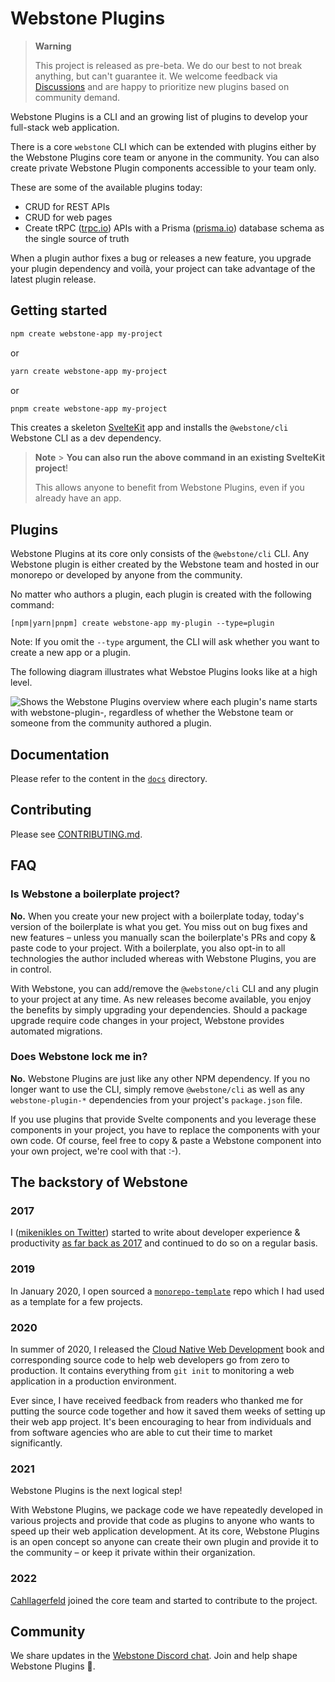 # Webstone Plugins

> **Warning**
>
> This project is released as pre-beta. We do our best to not break anything, but can't guarantee it. We welcome feedback via [Discussions](https://github.com/WebstoneHQ/webstone/discussions) and are happy to prioritize new plugins based on community demand.

Webstone Plugins is a CLI and an growing list of plugins to develop your full-stack web application.

There is a core `webstone` CLI which can be extended with plugins either by the Webstone Plugins core team or anyone in the community. You can also create private Webstone Plugin components accessible to your team only.

These are some of the available plugins today:

- CRUD for REST APIs
- CRUD for web pages
- Create tRPC ([trpc.io](https://trpc.io)) APIs with a Prisma ([prisma.io](https://www.prisma.io)) database schema as the single source of truth

When a plugin author fixes a bug or releases a new feature, you upgrade your plugin dependency and voilà, your project can take advantage of the latest plugin release.

## Getting started

```bash
npm create webstone-app my-project
```

or

```bash
yarn create webstone-app my-project
```

or

```bash
pnpm create webstone-app my-project
```

This creates a skeleton [SvelteKit](https://kit.svelte.dev) app and installs the `@webstone/cli` Webstone CLI as a dev dependency.

> **Note** > **You can also run the above command in an existing SvelteKit project**!
>
> This allows anyone to benefit from Webstone Plugins, even if you already have an app.

## Plugins

Webstone Plugins at its core only consists of the `@webstone/cli` CLI. Any Webstone plugin is either created by the Webstone team and hosted in our monorepo or developed by anyone
from the community.

No matter who authors a plugin, each plugin is created with the following command:

```
[npm|yarn|pnpm] create webstone-app my-plugin --type=plugin
```

Note: If you omit the `--type` argument, the CLI will ask whether you want to create a new app or a plugin.

The following diagram illustrates what Webstoe Plugins looks like at a high level.

<picture>
  <source media="(prefers-color-scheme: dark)" srcset="https://raw.githubusercontent.com/WebstoneHQ/webstone/main/docs/assets/webstone-plugins-dark.excalidraw.png">
  <source media="(prefers-color-scheme: light)" srcset="https://raw.githubusercontent.com/WebstoneHQ/webstone/main/docs/assets/webstone-plugins-light.excalidraw.png">
  <img alt="Shows the Webstone Plugins overview where each plugin's name starts with webstone-plugin-, regardless of whether the Webstone team or someone from the community authored a plugin." src="https://raw.githubusercontent.com/WebstoneHQ/webstone/main/docs/assets/webstone-plugins-light.excalidraw.png">
</picture>

## Documentation

Please refer to the content in the [`docs`](./docs) directory.

## Contributing

Please see [CONTRIBUTING.md](./CONTRIBUTING.md).

## FAQ

### Is Webstone a boilerplate project?

**No.** When you create your new project with a boilerplate today, today's version of the boilerplate is what you get. You miss out on bug fixes and new features – unless you manually scan the boilerplate's PRs and copy & paste code to your project. With a boilerplate, you also opt-in to all technologies the author included whereas with Webstone Plugins, you are in control.

With Webstone, you can add/remove the `@webstone/cli` CLI and any plugin to your project at any time. As new releases become available, you enjoy the benefits by simply upgrading your dependencies.
Should a package upgrade require code changes in your project, Webstone provides automated migrations.

### Does Webstone lock me in?

**No.** Webstone Plugins are just like any other NPM dependency. If you no longer want to use the CLI, simply remove `@webstone/cli` as well as any `webstone-plugin-*` dependencies from your project's `package.json` file.

If you use plugins that provide Svelte components and you leverage these components in your project, you have to replace the components with your own code. Of course, feel free to copy & paste a Webstone component into your own project, we're cool with that :-).

## The backstory of Webstone

### 2017

I ([mikenikles on Twitter](https://twitter.com/mikenikles)) started to write about developer experience & productivity [as far back as 2017](https://www.mikenikles.com/blog/a-mostly-automated-release-process) and continued to do so on a regular basis.

### 2019

In January 2020, I open sourced a [`monorepo-template`](https://github.com/mikenikles/monorepo-template) repo which I had used as a template for a few projects.

### 2020

In summer of 2020, I released the [Cloud Native Web Development](https://www.mikenikles.com/cloud-native-web-development) book and corresponding source code to help web developers go from zero to production. It contains everything from `git init` to monitoring a web application in a production environment.

Ever since, I have received feedback from readers who thanked me for putting the source code together and how it saved them weeks of setting up their web app project. It's been encouraging to hear from individuals and from software agencies who are able to cut their time to market significantly.

### 2021

Webstone Plugins is the next logical step!

With Webstone Plugins, we package code we have repeatedly developed in various projects and provide that code as plugins to anyone who wants to speed up their web application development. At its core, Webstone Plugins is an open concept so anyone can create their own plugin and provide it to the community – or keep it private within their organization.

### 2022

[Cahllagerfeld](https://github.com/Cahllagerfeld) joined the core team and started to contribute to the project.

## Community

We share updates in the [Webstone Discord chat](https://discord.gg/WTyAkYe8t3). Join and help shape Webstone Plugins 🙏.
